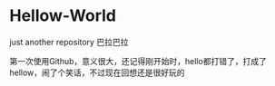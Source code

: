 # Hellow-World
just another repository
巴拉巴拉

第一次使用Github，意义很大，还记得刚开始时，hello都打错了，打成了hellow，闹了个笑话，不过现在回想还是很好玩的
